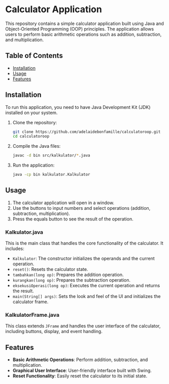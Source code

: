 # Calculator Application

This repository contains a simple calculator application built using Java and Object-Oriented Programming (OOP) principles. The application allows users to perform basic arithmetic operations such as addition, subtraction, and multiplication.

## Table of Contents

- [Installation](#installation)
- [Usage](#usage)
- [Features](#features)

## Installation

To run this application, you need to have Java Development Kit (JDK) installed on your system.

1. Clone the repository:
    ```bash
    git clone https://github.com/adelaidebonfamille/calculatoroop.git
    cd calculatoroop
    ```

2. Compile the Java files:
    ```bash
    javac -d bin src/kalkulator/*.java
    ```

3. Run the application:
    ```bash
    java -cp bin kalkulator.Kalkulator
    ```

## Usage

1. The calculator application will open in a window.
2. Use the buttons to input numbers and select operations (addition, subtraction, multiplication).
3. Press the equals button to see the result of the operation.


### Kalkulator.java

This is the main class that handles the core functionality of the calculator. It includes:

- `Kalkulator`: The constructor initializes the operands and the current operation.
- `reset()`: Resets the calculator state.
- `tambahkan(long op)`: Prepares the addition operation.
- `kurangkan(long op)`: Prepares the subtraction operation.
- `eksekusiOperasi(long op)`: Executes the current operation and returns the result.
- `main(String[] args)`: Sets the look and feel of the UI and initializes the calculator frame.

### KalkulatorFrame.java

This class extends `JFrame` and handles the user interface of the calculator, including buttons, display, and event handling.

## Features

- **Basic Arithmetic Operations**: Perform addition, subtraction, and multiplication.
- **Graphical User Interface**: User-friendly interface built with Swing.
- **Reset Functionality**: Easily reset the calculator to its initial state.
